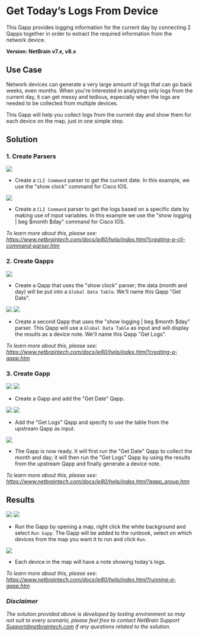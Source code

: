 # Get Today’s Logs From Device
This Gapp provides logging information for the current day by connecting 2 Qapps together in order to extract the required information from the network device.

**Version: NetBrain v7.x, v8.x**

## Use Case

Network devices can generate a very large amount of logs that can go back weeks, even months. When you're interested in analyzing only logs from the current day, it can get messy and tedious, especially when the logs are needed to be collected from multiple devices.

This Gapp will help you collect logs from the current day and show them for each device on the map, just in one simple step.

## Solution

### 1. Create Parsers

![](images/show_clock_parser.png)
* Create a `CLI Command` parser to get the current date. In this example, we use the "show clock" command for Cisco IOS.

![](images/show_logging_parser.png)
* Create a `CLI Command` parser to get the logs based on a specific date by making use of input variables. In this example we use the "show logging | beg $month $day" command for Cisco IOS.

*To learn more about this, please see: https://www.netbraintech.com/docs/ie80/help/index.html?creating-a-cli-command-parser.htm*

### 2. Create Qapps

![](images/get_date_qapp.png)
* Create a Qapp that uses the "show clock" parser; the data (month and day) will be put into a `Global Data Table`. We'll name this Qapp "Get Date".

![](images/get_logs_qapp_exflow.png)
![](images/get_logs_qapp_canvas.png)
* Create a second Qapp that uses the "show logging | beg $month $day" parser. This Qapp will use a `Global Data Table` as input and will display the results as a device note. We'll name this Qapp "Get Logs".

*To learn more about this, please see: https://www.netbraintech.com/docs/ie80/help/index.html?creating-a-qapp.htm*

### 3. Create Gapp

![](images/new_gapp.png)
![](images/gapp_add_first_qapp.png)
* Create a Gapp and add the "Get Date" Qapp.

![](images/gapp_add_second_qapp.png)
![](images/gapp_select_input_table.png)
* Add the "Get Logs" Qapp and specify to use the table from the upstream Qapp as input.

![](images/gapp_final.png)
* The Gapp is now ready. It will first run the "Get Date" Qapp to collect the month and day; it will then run the "Get Logs" Qapp by using the results from the upstream Qapp and finally generate a device note.

*To learn more about this, please see: https://www.netbraintech.com/docs/ie80/help/index.html?qapp_group.htm*

## Results

![](images/run_gapp.png)
![](images/gapp_runbook.png)
* Run the Gapp by opening a map, right click the white background and select `Run Gapp`. The Gapp will be added to the runbook, select on which devices from the map you want it to run and click `Run`.

![](images/gapp_results.png)
* Each device in the map will have a note showing today's logs.

*To learn more about this, please see: https://www.netbraintech.com/docs/ie80/help/index.html?running-a-gapp.htm*

### *Disclaimer*
*The solution provided above is developed by testing environment so may not suit to every scenario, please feel free to contact NetBrain Support <Support@netbraintech.com> if any questions related to the solution.*




